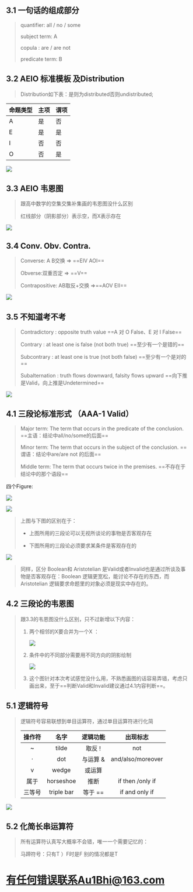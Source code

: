 ## 3.1 一句话的组成部分

> quantifier: all / no / some
>
> subject term: A
>
> copula : are / are not
>
> predicate term: B

## 3.2 AEIO 标准模板 及Distribution

> Distribution如下表：是则为distributed否则undistributed;



| 命题类型 | 主项 | 谓项 |
| :--- | :- | :- |
| A    | 是  | 否  |
| E    | 是  | 是  |
| I    | 否  | 否  |
| O    | 否  | 是  |




![](%E6%9C%9F%E6%9C%AB_md_files/f5e70410-c5f2-11ef-a007-7bd3202be080.jpeg?v=1&type=image)

## 3.3 AEIO 韦恩图

> 跟高中数学的空集交集补集画的韦恩图没什么区别
>
> 红线部分（阴影部分）表示空，而X表示存在

![](%E6%9C%9F%E6%9C%AB_md_files/23872940-c5f3-11ef-a007-7bd3202be080.jpeg?v=1&type=image)

## 3.4 Conv. Obv. Contra.

> Converse: A B交换 => ==EIV AOI==
>
> Obverse:双重否定 => ==V==
>
> Contrapositive: AB取反+交换 =>==AOV EII==

![](%E6%9C%9F%E6%9C%AB_md_files/46d36750-c5ef-11ef-a007-7bd3202be080.jpeg?v=1&type=image)

## 3.5 不知道考不考

> Contradictory : opposite truth value  ==A 对 O False、E 对 I False==
>
> Contrary : at least one is false (not both true) ==至少有一个是错的==
>
> Subcontrary : at least one is true (not both false) ==至少有一个是对的==
>
> Subalternation : truth flows downward, falsity flows upward ==向下推是Valid，向上推是Undetermined==



![](%E6%9C%9F%E6%9C%AB_md_files/7cbbcc80-c5f0-11ef-a007-7bd3202be080.jpeg?v=1&type=image)





## 4.1 三段论标准形式 （AAA-1 Valid）

> Major term: The term that occurs in the predicate of the conclusion. ==主语：结论中all/no/some的后面==
>
> Minor term: The term that occurs in the subject of the conclusion. ==谓语：结论中are/are not 的后面==
>
> Middle term: The term that occurs twice in the premises. ==不存在于结论中的那个语段==

四个Figure:&#x20;

![](%E6%9C%9F%E6%9C%AB_md_files/9e6d5310-c5fc-11ef-a007-7bd3202be080.jpeg?v=1&type=image)

![](%E6%9C%9F%E6%9C%AB_md_files/a6c2f600-c5fc-11ef-a007-7bd3202be080.jpeg?v=1&type=image)

> 上图与下图的区别在于：
>
> * 上图所用的三段论可以无视所谈论的事物是否客观存在
>
> * 下图所用的三段论必须要求某条件是客观存在的

![](%E6%9C%9F%E6%9C%AB_md_files/ad9e2df0-c5fc-11ef-a007-7bd3202be080.jpeg?v=1&type=image)

> 同样，区分 Boolean和 Aristotelian 是Valid或者Invalid也是通过所谈及事物是否客观存在：Boolean 逻辑更宽松，能讨论不存在的东西，而 Aristotelian 逻辑要求命题里的对象必须是现实中存在的。

## 4.2 三段论的韦恩图

> 跟3.3的韦恩图没什么区别，只不过新增以下内容：
>
> 1. 两个相邻的X要合并为一个X ：
>
>    ![](%E6%9C%9F%E6%9C%AB_md_files/f5e81f10-c5fe-11ef-a007-7bd3202be080.jpeg?v=1&type=image)
>
> 2. 条件中的不同部分需要用不同方向的阴影绘制
>
>    ![](%E6%9C%9F%E6%9C%AB_md_files/042c28f0-c5ff-11ef-a007-7bd3202be080.jpeg?v=1&type=image)
>
> 3. 这个图针对本次考试感觉没什么用，不熟悉画图的话容易弄错，考虑只画出来，至于==判断Valid和Invalid建议通过4.1内容判断==。

## 5.1 逻辑符号

> 逻辑符号容易联想到单目运算符，通过单目运算符进行化简
>
> | 操作符 |     名字     |  逻辑功能 |        出现标志       |
> | :-: | :--------: | :---: | :---------------: |
> |  ~  |    tilde   |  取反 ! |        not        |
> |  ·  |     dot    | 与运算 & | and/also/moreover |
> |  v  |    wedge   | 或运算 | |     or/unless     |
> |  属于 |  horseshoe |   推断  |  if then /only if |
> | 三等号 | triple bar | 等于 == |   if and only if  |

![](%E6%9C%9F%E6%9C%AB_md_files/aedcc110-c5ff-11ef-a007-7bd3202be080.jpeg?v=1&type=image)

## 5.2 化简长串运算符

> 所有运算符认真写大概率不会错，唯一一个需要记忆的：
>
> 马蹄符号：只有T ）F时是F   别的情况都是T

# 有任何错误联系Au1Bhi@163.com

